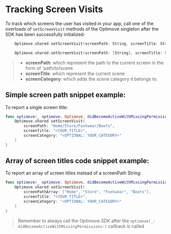 # Tracking Screen Visits
To track which screens the user has visited in your app, call one of the overloads of `setScreenVisit` methods of the Optimove singleton after the SDK has been successfully initialized:

```swift 
    Optimove.shared.setScreenVisit(screenPath: String, screenTitle: String, screenCategory: String?)
```

```swift
    Optimove.shared.setScreenVisit(screenPath: [String], screenTitle: String, screenCategory: String?)
```

> - **screenPath**: which represent the path to the current screen in the form of 'path/to/scene
> - **screenTitle**: which represent the current scene
> - **screenCategory**: which adds the scene category it belongs to. 

## Simple screen path snippet example:
To report a single screen title:

```swift
func optimove(_ optimove: Optimove, didBecomeActiveWithMissingPermissions missingPermissions: [OptimoveDeviceRequirement]) {
    Optimove.shared.setScreenVisit(
        screenPath: "Home/Store/Footwear/Boots",
        screenTitle: "<YOUR_TITLE>",
        screenCategory: "<OPTIONAL: YOUR_CATEGORY>"
    )
}
```

## Array of screen titles code snippet example:
To report an array of screen titles instead of a screenPath String:

```swift
func optimove(_ optimove: Optimove, didBecomeActiveWithMissingPermissions missingPermissions: [OptimoveDeviceRequirement]) {
    Optimove.shared.setScreenVisit(
        screenPathArray: ["Home", "Store", "Footwear", "Boots"],
        screenTitle: "<YOUR_TITLE>",
        screenCategory: "<OPTIONAL: YOUR_CATEGORY>"
    )
}
```

> Remember to always call the Optimove SDK after the `optimove(_: didBecomeActiveWithMissingPermissions:)` callback is called
